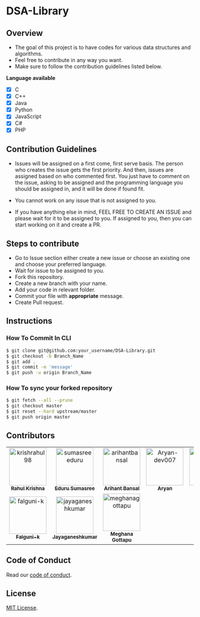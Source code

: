 # DSA-Library

**Overview**
------------------------------

- The goal of this project is to have codes for various data structures and algorithms.
- Feel free to contribute in any way you want.
- Make sure to follow the contribution guidelines listed below.

**Language available**
- [x] C
- [x] C++
- [x] Java
- [x] Python
- [x] JavaScript
- [x] C#
- [x] PHP

**Contribution Guidelines**
------------------------------

- Issues will be assigned on a first come, first serve basis. The person who creates the issue gets the first priority. And then, issues are assigned based on who   commented first. You just have to comment on the issue, asking to be assigned and the programming language you should be assigned in, and it will be done if found fit.

- You cannot work on any issue that is not assigned to you.

- If you have anything else in mind, FEEL FREE TO CREATE AN ISSUE and please wait for it to be assigned to you. If assigned to you, then you can start working on it and create a PR.

**Steps to contribute**
-----------------------------

- Go to Issue section either create a new issue or choose an existing one and choose your preferred language.
- Wait for issue to be assigned to you.
- Fork this repository.
- Create a new branch with your name.
- Add your code in relevant folder.
- Commit your file with **appropriate** message.
- Create Pull request.

**Instructions**
-----------------------

### How To Commit In CLI

```sh
$ git clone git@github.com:your_username/DSA-Library.git
$ git checkout -b Branch_Name
$ git add .
$ git commit -m 'message'
$ git push -u origin Branch_Name

```

### How To sync your forked repository

```sh
$ git fetch --all --prune
$ git checkout master
$ git reset --hard upstream/master
$ git push origin master

```
## Contributors

<!-- readme: collaborators,contributors -start --> 
<table>
<tr>
    <td align="center">
        <a href="https://github.com/krishrahul98">
            <img src="https://avatars0.githubusercontent.com/u/28896220?v=4" width="100;" alt="krishrahul98"/>
            <br />
            <sub><b>Rahul Krishna</b></sub>
        </a>
    </td>
    <td align="center">
        <a href="https://github.com/sumasreeeduru">
            <img src="https://avatars1.githubusercontent.com/u/44165457?v=4" width="100;" alt="sumasreeeduru"/>
            <br />
            <sub><b>Eduru Sumasree</b></sub>
        </a>
    </td>
    <td align="center">
        <a href="https://github.com/arihantbansal">
            <img src="https://avatars2.githubusercontent.com/u/17180950?v=4" width="100;" alt="arihantbansal"/>
            <br />
            <sub><b>Arihant Bansal</b></sub>
        </a>
    </td>
    <td align="center">
        <a href="https://github.com/Aryan-dev007">
            <img src="https://avatars2.githubusercontent.com/u/61882780?v=4" width="100;" alt="Aryan-dev007"/>
            <br />
            <sub><b>Aryan</b></sub>
        </a>
    </td>
    <td align="center">
        <a href="https://github.com/Srithanya">
            <img src="https://avatars2.githubusercontent.com/u/44163421?v=4" width="100;" alt="Srithanya"/>
            <br />
            <sub><b>Srithanya</b></sub>
        </a>
    </td>
    <td align="center">
        <a href="https://github.com/shin-iji">
            <img src="https://avatars0.githubusercontent.com/u/50923330?v=4" width="100;" alt="shin-iji"/>
            <br />
            <sub><b>Siradanai B.</b></sub>
        </a>
    </td></tr>
<tr>
    <td align="center">
        <a href="https://github.com/falguni-k">
            <img src="https://avatars3.githubusercontent.com/u/49592710?v=4" width="100;" alt="falguni-k"/>
            <br />
            <sub><b>Falguni-k</b></sub>
        </a>
    </td>
    <td align="center">
        <a href="https://github.com/jayaganeshkumar">
            <img src="https://avatars0.githubusercontent.com/u/56192588?v=4" width="100;" alt="jayaganeshkumar"/>
            <br />
            <sub><b>Jayaganeshkumar</b></sub>
        </a>
    </td>
    <td align="center">
        <a href="https://github.com/meghanagottapu">
            <img src="https://avatars0.githubusercontent.com/u/43183125?v=4" width="100;" alt="meghanagottapu"/>
            <br />
            <sub><b>Meghana Gottapu</b></sub>
        </a>
    </td></tr>
</table>
<!-- readme: collaborators,contributors -end -->

## Code of Conduct
Read our [code of conduct](/CODE_OF_CONDUCT.md).

## License
[MIT License](/LICENSE).
